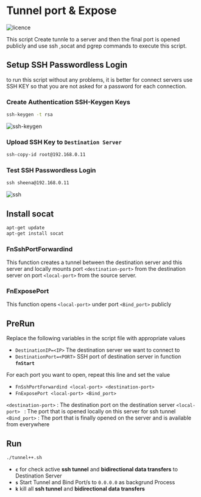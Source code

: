 # Tunnel port & Expose

![licence](https://img.shields.io/github/license/beigi-reza/ssh-tunnel)


This script Create tunnle to a server and then the final port is opened publicly and  use ssh ,socat and pgrep commands to execute this script.

## Setup SSH Passwordless Login
to run this script without any problems, it is better for connect servers use SSH KEY so that you are not asked for a password for each connection.

### Create Authentication SSH-Keygen Keys

```cmd
ssh-keygen -t rsa
```
![ssh-keygen](https://www.tecmint.com/wp-content/uploads/2012/10/Create-SSH-RSA-Key.gif)

### Upload SSH Key to `Destination Server`

```cmd
ssh-copy-id root@192.168.0.11
```
### Test SSH Passwordless Login

```cmd
ssh sheena@192.168.0.11
```
![ssh](https://www.tecmint.com/wp-content/uploads/2012/10/SSH-Remote-Passwordless-Login.gif)

## Install socat

```cmd
apt-get update
apt-get install socat
```

### FnSshPortForwardind
This function creates a tunnel between the destination server and this server and locally mounts port `<destination-port>` from the destination server on port `<local-port>` from the source server.

### FnExposePort

This function opens `<local-port>` under port `<Bind_port>` publicly

## PreRun

Replace the following variables in the script file  with appropriate values

- ‍‍`DestinationIP=<IP>`  The destination server we want to connect to
- `DestinationPort=<PORT>` SSH port of destination server
in function **`fnStart`** 


For each port you want to open, repeat this line and set the value

- `FnSshPortForwardind <local-port> <destination-port>`
- `FnExposePort <local-port> <Bind_port>` 

`<destination-port>` : The destination port on the destination server
`<local-port>‍ ` : The port that is opened locally on this server for ssh tunnel
`<Bind_port>` : The port that is finally opened on the server and is available from everywhere

## Run 

```cmd
./tunnel++.sh 
```

- **`c`** for check active **ssh tunnel** and **bidirectional data transfers** to Destination Server
- **`s`** Start Tunnel and Bind Port/s to `0.0.0.0` as backgrund Process
- **`k`** kill all **ssh tunnel** and **bidirectional data transfers** 

